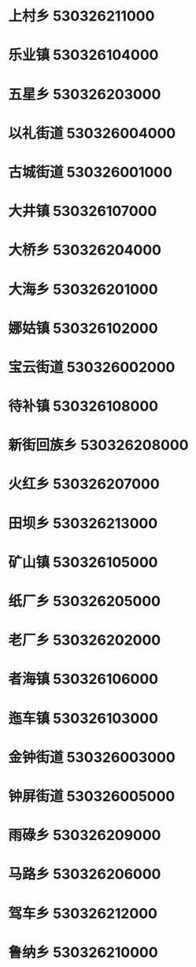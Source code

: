 # 上村乡 530326211000
# 乐业镇 530326104000
# 五星乡 530326203000
# 以礼街道 530326004000
# 古城街道 530326001000
# 大井镇 530326107000
# 大桥乡 530326204000
# 大海乡 530326201000
# 娜姑镇 530326102000
# 宝云街道 530326002000
# 待补镇 530326108000
# 新街回族乡 530326208000
# 火红乡 530326207000
# 田坝乡 530326213000
# 矿山镇 530326105000
# 纸厂乡 530326205000
# 老厂乡 530326202000
# 者海镇 530326106000
# 迤车镇 530326103000
# 金钟街道 530326003000
# 钟屏街道 530326005000
# 雨碌乡 530326209000
# 马路乡 530326206000
# 驾车乡 530326212000
# 鲁纳乡 530326210000
